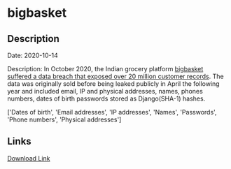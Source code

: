 # bigbasket

## Description

Date: 2020-10-14

Description:
In October 2020, the Indian grocery platform <a href="https://indianexpress.com/article/business/business-others/bigbasket-data-breach-user-details-leaked-dark-web-cyber-crime-7009578/" target="_blank" rel="noopener">bigbasket suffered a data breach that exposed over 20 million customer records</a>. The data was originally sold before being leaked publicly in April the following year and included email, IP and physical addresses, names, phones numbers, dates of birth passwords stored as Django(SHA-1) hashes.


['Dates of birth', 'Email addresses', 'IP addresses', 'Names', 'Passwords', 'Phone numbers', 'Physical addresses']

## Links

[Download Link](https://link-to.net/1229997/359.3730010764863/dynamic/?r=YmlnYmFza2V0LmNvbQ==)